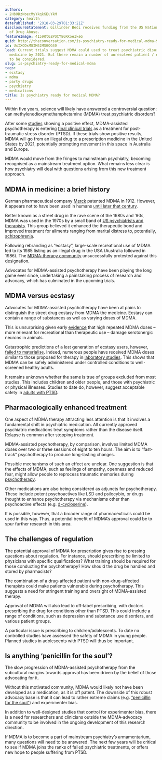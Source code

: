 ```yaml
---
authors:
- 2Hb0DzNoecMyYkqkKEuYkM
category: health
datePublished: '2018-03-29T01:33:21Z'
disclosureStatement: Gillinder Bedi receives funding from the US National Institute
  of Drug Abuse.
featureImage: 4159Rt0ZPOCY8GKKoeIkeG
guid: http://theconversation.com/is-psychiatry-ready-for-medical-mdma-94105
id: UxIXODxMGIM42MSGQG40
lead: Current trials suggest MDMA could used to treat psychiatric disorders as a prescription
  medicine by 2021. But there remain a number of unresolved patient / doctor issues
  to be considered.
slug: is-psychiatry-ready-for-medical-mdma
tags:
- ecstasy
- mdma
- party drugs
- psychiatry
- medications
title: Is psychiatry ready for medical MDMA?
---
```

Within five years, science will likely have answered a controversial question: can methylenedioxymethamphetamine (MDMA) treat psychiatric disorders? 

After some [studies](https://www.ncbi.nlm.nih.gov/pubmed/20643699) showing a positive effect, MDMA-assisted psychotherapy is entering [final clinical trials](https://www.maps.org/news/media/6786-press-release-fda-grants-breakthrough-therapy-designation-for-mdma-assisted-psychotherapy-for-ptsd,-agrees-on-special-protocol-assessment-for-phase-3-trials) as a treatment for post-traumatic stress disorder (PTSD). If these trials show positive results, MDMA will go from an illegal drug to a prescription medicine in the United States by 2021, potentially prompting movement in this space in Australia and Europe.

MDMA would move from the fringes to mainstream psychiatry, becoming recognised as a mainstream treatment option. What remains less clear is how psychiatry will deal with questions arising from this new treatment approach. 

## MDMA in medicine: a brief history

German pharmaceutical company [Merck](https://upload.wikimedia.org/wikipedia/commons/1/12/Merck_MDMA_Synthesis_Patent.pdf) patented MDMA in 1912. However, it appears not to have been used in humans [until later that century](https://www.ncbi.nlm.nih.gov/pubmed/17152992).


Better known as a street drug in the rave scene of the 1980s and ’90s, MDMA was used in the 1970s by a small band of [US psychiatrists and therapists](https://www.ncbi.nlm.nih.gov/pubmed/?term=grinspoon+mdma). This group believed it enhanced the therapeutic bond and improved treatment for ailments ranging from marital distress to, potentially, [schizophrenia](http://inch.com/%7Ejholland/julie/jhchapter.htm). 

Following rebranding as “ecstasy”, large-scale recreational use of MDMA led to its 1985 listing as an illegal drug in the USA (Australia followed in 1986). The [MDMA-therapy community](http://www.cognitiveliberty.org/dll/mdma_scheduling_history.htm) unsuccessfully protested against this designation. 

Advocates for MDMA-assisted psychotherapy have been playing the long game ever since, undertaking a painstaking process of research and advocacy, which has culminated in the upcoming trials. 

## MDMA versus ecstasy

Advocates for MDMA-assisted psychotherapy have been at pains to distinguish the street drug ecstasy from MDMA the medicine. Ecstasy can contain a range of substances as well as varying doses of MDMA. 

This is unsurprising given early [evidence](https://www.ncbi.nlm.nih.gov/pubmed/1379014) that high repeated MDMA doses – more relevant for recreational than therapeutic use – damage serotonergic neurons in animals. 

Catastrophic predictions of a lost generation of ecstasy users, however, [failed to materialise](https://www.ncbi.nlm.nih.gov/pubmed/24830185). Indeed, numerous people have received MDMA doses similar to those proposed for therapy in [laboratory studies](https://www.ncbi.nlm.nih.gov/pubmed/28443695). This shows that MDMA can be safely administered under controlled conditions to well-screened healthy adults. 

It remains unknown whether the same is true of groups excluded from most studies. This includes children and older people, and those with psychiatric or physical illnesses. Studies to date do, however, suggest acceptable safety in [adults with PTSD](https://www.ncbi.nlm.nih.gov/pubmed/20643699). 

## Pharmacologically enhanced treatment

One aspect of MDMA therapy attracting less attention is that it involves a fundamental shift in psychiatric medication. All currently approved psychiatric medications treat symptoms rather than the disease itself. Relapse is common after stopping treatment.

MDMA-assisted psychotherapy, by comparison, involves limited MDMA doses over two or three sessions of eight to ten hours. The aim is to “fast-track” psychotherapy to produce long-lasting changes. 


Possible mechanisms of such an effect are unclear. One suggestion is that the effects of MDMA, such as feelings of empathy, openness and reduced fear, might allow people to reprocess traumatic memories during [psychotherapy](http://www.maps.org/news-letters/v23n1/v23n1_p10-14.pdf). 

Other medications are also being considered as adjuncts for psychotherapy. These include potent psychoactives like LSD and psilocybin, or drugs thought to enhance psychotherapy via mechanisms other than psychoactive effects (e.g. [d-cycloserine](https://www.ncbi.nlm.nih.gov/pubmed/27314661)). 

It is possible, however, that a broader range of pharmaceuticals could be used in this way. Thus, a potential benefit of MDMA’s approval could be to spur further research in this area. 

## The challenges of regulation

The potential approval of MDMA for prescription gives rise to pressing questions about regulation. For instance, should prescribing be limited to physicians with specific qualifications? What training should be required for those conducting the psychotherapy? How should the drug be handled and stored by pharmacists? 

The combination of a drug-affected patient with non-drug-affected therapists could make patients vulnerable during psychotherapy. This suggests a need for stringent training and oversight of MDMA-assisted therapy. 

Approval of MDMA will also lead to off-label prescribing, with doctors prescribing the drug for conditions other than PTSD. This could include a range of conditions, such as depression and substance use disorders, and various patient groups. 

A particular issue is prescribing to children/adolescents. To date no controlled studies have assessed the safety of MDMA in young people. Planned studies in adolescents with PTSD will thus be important. 

## Is anything ‘penicillin for the soul’?

The slow progression of MDMA-assisted psychotherapy from the subcultural margins towards approval has been driven by the belief of those advocating for it.

Without this motivated community, MDMA would likely not have been developed as a medication, as it is off patent. The downside of this robust advocacy base is that it can lead to rather extreme claims (e.g. [“penicillin for the soul”](http://www.azquotes.com/quote/769126)) and experimenter bias. 


In addition to well-designed studies that control for experimenter bias, there is a need for researchers and clinicians outside the MDMA-advocacy community to be involved in the ongoing development of this research direction. 

If MDMA is to become a part of mainstream psychiatry’s armamentarium, many questions will need to be answered. The next few years will be critical to see if MDMA joins the ranks of failed psychiatric treatments, or offers new hope to people suffering from PTSD.